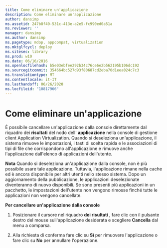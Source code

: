 ```yaml
---
title: Come eliminare un'applicazione
description: Come eliminare un'applicazione
author: dansimp
ms.assetid: 247b8f40-531c-413e-a2e5-fc990ed0a51a
ms.reviewer: ''
manager: dansimp
ms.author: dansimp
ms.pagetype: mdop, appcompat, virtualization
ms.mktglfcycl: deploy
ms.sitesec: library
ms.prod: w10
ms.date: 06/16/2016
ms.openlocfilehash: b5e03ebfee292b34c76ce6e2b562195b106dc192
ms.sourcegitcommit: 354664bc527d93f80687cd2eba70d1eea024c7c3
ms.translationtype: MT
ms.contentlocale: it-IT
ms.lasthandoff: 06/26/2020
ms.locfileid: "10817966"
---
```

# Come eliminare un'applicazione


È possibile cancellare un'applicazione dalla console direttamente dal riquadro dei **risultati** del nodo dell' **applicazione** nella console di gestione client Application Virtualization. Quando si deseleziona un'applicazione, il sistema rimuove le impostazioni, i tasti di scelta rapida e le associazioni di tipi di file che corrispondono all'applicazione e rimuove anche l'applicazione dall'elenco di applicazioni dell'utente.

**Nota**  Quando si deseleziona un'applicazione dalla console, non è più possibile usare tale applicazione. Tuttavia, l'applicazione rimane nella cache ed è ancora disponibile per altri utenti nello stesso sistema. Dopo un aggiornamento della pubblicazione, le applicazioni deselezionate diventeranno di nuovo disponibili. Se sono presenti più applicazioni in un pacchetto, le impostazioni dell'utente non vengono rimosse finché tutte le applicazioni non vengono cancellate.

 

**Per cancellare un'applicazione dalla console**

1.  Posizionare il cursore nel riquadro **dei risultati** , fare clic con il pulsante destro del mouse sull'applicazione desiderata e scegliere **Cancella** dal menu a comparsa.

2.  Alla richiesta di conferma fare clic su **Sì** per rimuovere l'applicazione o fare clic su **No** per annullare l'operazione.

 

 





